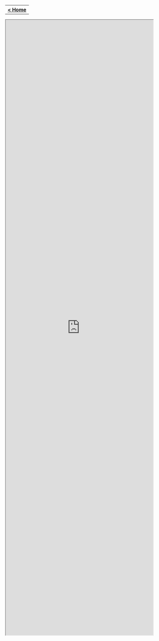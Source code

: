<table style="width:100%">
  <tr>
    <th><a href="/just-learn-this"> < Home </a></th>
  </tr>
</table>
<iframe src="https://cooervo.github.io/Algorithms-DataStructures-BigONotation/index.html" width="95%" height="2000"></iframe>

